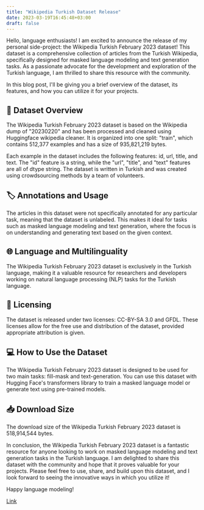 ```yaml
---
title: "Wikipedia Turkish Dataset Release"
date: 2023-03-19T16:45:48+03:00
draft: false
---
```


Hello, language enthusiasts! I am excited to announce the release of my personal side-project: the Wikipedia Turkish February 2023 dataset! This dataset is a comprehensive collection of articles from the Turkish Wikipedia, specifically designed for masked language modeling and text generation tasks. As a passionate advocate for the development and exploration of the Turkish language, I am thrilled to share this resource with the community.

In this blog post, I'll be giving you a brief overview of the dataset, its features, and how you can utilize it for your projects.

##  📘 Dataset Overview

The Wikipedia Turkish February 2023 dataset is based on the Wikipedia dump of "20230220" and has been processed and cleaned using Huggingface wikipedia cleaner. It is organized into one split: "train", which contains 512,377 examples and has a size of 935,821,219 bytes.

Each example in the dataset includes the following features: id, url, title, and text. The "id" feature is a string, while the "url", "title", and "text" features are all of dtype string. The dataset is written in Turkish and was created using crowdsourcing methods by a team of volunteers.

##  🏷️ Annotations and Usage

The articles in this dataset were not specifically annotated for any particular task, meaning that the dataset is unlabeled. This makes it ideal for tasks such as masked language modeling and text generation, where the focus is on understanding and generating text based on the given context.

##  🌐 Language and Multilinguality

The Wikipedia Turkish February 2023 dataset is exclusively in the Turkish language, making it a valuable resource for researchers and developers working on natural language processing (NLP) tasks for the Turkish language.

##  📜 Licensing

The dataset is released under two licenses: CC-BY-SA 3.0 and GFDL. These licenses allow for the free use and distribution of the dataset, provided appropriate attribution is given.

##  💻 How to Use the Dataset

The Wikipedia Turkish February 2023 dataset is designed to be used for two main tasks: fill-mask and text-generation. You can use this dataset with Hugging Face's transformers library to train a masked language model or generate text using pre-trained models.

##  📥 Download Size

The download size of the Wikipedia Turkish February 2023 dataset is 518,914,544 bytes.

In conclusion, the Wikipedia Turkish February 2023 dataset is a fantastic resource for anyone looking to work on masked language modeling and text generation tasks in the Turkish language. I am delighted to share this dataset with the community and hope that it proves valuable for your projects. Please feel free to use, share, and build upon this dataset, and I look forward to seeing the innovative ways in which you utilize it!

Happy language modeling!

[Link](https://huggingface.co/datasets/musabg/wikipedia-tr)